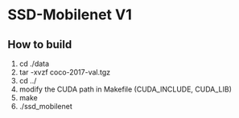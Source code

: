 # SSD-Mobilenet V1

## How to build
1. cd ./data
2. tar -xvzf coco-2017-val.tgz
3. cd ../
4. modify the CUDA path in Makefile (CUDA_INCLUDE, CUDA_LIB)
4. make
5. ./ssd_mobilenet
